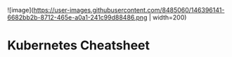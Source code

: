 ![image](https://user-images.githubusercontent.com/8485060/146396141-6682bb2b-8712-465e-a0a1-241c99d88486.png | width=200)

<h1>Kubernetes Cheatsheet</h1><br>
